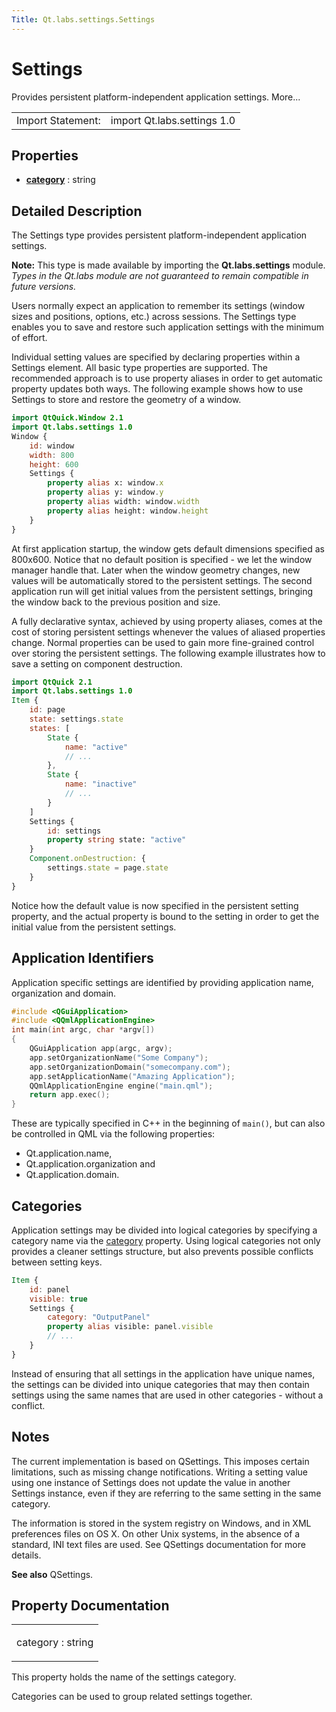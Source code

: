 ```yaml
---
Title: Qt.labs.settings.Settings
---
```

        
Settings
========

<span class="subtitle"></span>
Provides persistent platform-independent application settings. More...

|                   |                             |
|-------------------|-----------------------------|
| Import Statement: | import Qt.labs.settings 1.0 |

<span id="properties"></span>
Properties
----------

-   ****[category](#category-prop)**** : string

<span id="details"></span>
Detailed Description
--------------------

The Settings type provides persistent platform-independent application settings.

**Note:** This type is made available by importing the **Qt.labs.settings** module. *Types in the Qt.labs module are not guaranteed to remain compatible in future versions.*

Users normally expect an application to remember its settings (window sizes and positions, options, etc.) across sessions. The Settings type enables you to save and restore such application settings with the minimum of effort.

Individual setting values are specified by declaring properties within a Settings element. All basic type properties are supported. The recommended approach is to use property aliases in order to get automatic property updates both ways. The following example shows how to use Settings to store and restore the geometry of a window.

``` qml
import QtQuick.Window 2.1
import Qt.labs.settings 1.0
Window {
    id: window
    width: 800
    height: 600
    Settings {
        property alias x: window.x
        property alias y: window.y
        property alias width: window.width
        property alias height: window.height
    }
}
```

At first application startup, the window gets default dimensions specified as 800x600. Notice that no default position is specified - we let the window manager handle that. Later when the window geometry changes, new values will be automatically stored to the persistent settings. The second application run will get initial values from the persistent settings, bringing the window back to the previous position and size.

A fully declarative syntax, achieved by using property aliases, comes at the cost of storing persistent settings whenever the values of aliased properties change. Normal properties can be used to gain more fine-grained control over storing the persistent settings. The following example illustrates how to save a setting on component destruction.

``` qml
import QtQuick 2.1
import Qt.labs.settings 1.0
Item {
    id: page
    state: settings.state
    states: [
        State {
            name: "active"
            // ...
        },
        State {
            name: "inactive"
            // ...
        }
    ]
    Settings {
        id: settings
        property string state: "active"
    }
    Component.onDestruction: {
        settings.state = page.state
    }
}
```

Notice how the default value is now specified in the persistent setting property, and the actual property is bound to the setting in order to get the initial value from the persistent settings.

<span id="application-identifiers"></span>
Application Identifiers
-----------------------

Application specific settings are identified by providing application name, organization and domain.

``` cpp
#include <QGuiApplication>
#include <QQmlApplicationEngine>
int main(int argc, char *argv[])
{
    QGuiApplication app(argc, argv);
    app.setOrganizationName("Some Company");
    app.setOrganizationDomain("somecompany.com");
    app.setApplicationName("Amazing Application");
    QQmlApplicationEngine engine("main.qml");
    return app.exec();
}
```

These are typically specified in C++ in the beginning of `main()`, but can also be controlled in QML via the following properties:

-   Qt.application.name,
-   Qt.application.organization and
-   Qt.application.domain.

<span id="categories"></span>
Categories
----------

Application settings may be divided into logical categories by specifying a category name via the [category](#category-prop) property. Using logical categories not only provides a cleaner settings structure, but also prevents possible conflicts between setting keys.

``` qml
Item {
    id: panel
    visible: true
    Settings {
        category: "OutputPanel"
        property alias visible: panel.visible
        // ...
    }
}
```

Instead of ensuring that all settings in the application have unique names, the settings can be divided into unique categories that may then contain settings using the same names that are used in other categories - without a conflict.

<span id="notes"></span>
Notes
-----

The current implementation is based on QSettings. This imposes certain limitations, such as missing change notifications. Writing a setting value using one instance of Settings does not update the value in another Settings instance, even if they are referring to the same setting in the same category.

The information is stored in the system registry on Windows, and in XML preferences files on OS X. On other Unix systems, in the absence of a standard, INI text files are used. See QSettings documentation for more details.

**See also** QSettings.

Property Documentation
----------------------

<table>
<colgroup>
<col width="100%" />
</colgroup>
<tbody>
<tr class="odd">
<td><p><span id="category-prop"></span><span class="name">category</span> : <span class="type">string</span></p></td>
</tr>
</tbody>
</table>

This property holds the name of the settings category.

Categories can be used to group related settings together.

